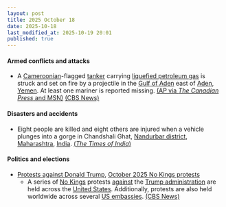 ```yaml
---
layout: post
title: 2025 October 18
date: 2025-10-18
last_modified_at: 2025-10-19 20:01
published: true
---
```



#### Armed conflicts and attacks

* A [Cameroonian](https://en.wikipedia.org/wiki/Cameroon "Cameroon")-flagged [tanker](https://en.wikipedia.org/wiki/Oil_tanker "Oil tanker") carrying [liquefied petroleum gas](https://en.wikipedia.org/wiki/Liquefied_petroleum_gas "Liquefied petroleum gas") is struck and set on fire by a projectile in the [Gulf of Aden](https://en.wikipedia.org/wiki/Gulf_of_Aden "Gulf of Aden") east of [Aden](https://en.wikipedia.org/wiki/Aden "Aden"), [Yemen](https://en.wikipedia.org/wiki/Yemen "Yemen"). At least one mariner is reported missing. [(AP via *The Canadian Press* and MSN)](https://www.msn.com/en-ca/news/world/british-military-says-ship-ablaze-after-being-struck-off-the-coast-of-yemen-in-the-gulf-of-aden/ar-AA1OIsnE?ocid=winp1taskbar&cvid=f743c74b3c30412ba85613016649f229&ei=57) [(CBS News)](https://www.cbsnews.com/news/british-military-ship-yemen-gulf-of-aden/)

#### Disasters and accidents

* Eight people are killed and eight others are injured when a vehicle plunges into a gorge in Chandshali Ghat, [Nandurbar district](https://en.wikipedia.org/wiki/Nandurbar_district "Nandurbar district"), [Maharashtra](https://en.wikipedia.org/wiki/Maharashtra "Maharashtra"), [India](https://en.wikipedia.org/wiki/India "India"). [(*The Times of India*)](https://www.indiatoday.in/india/story/several-dead-many-injured-after-vehicle-falls-into-gorge-in-maharashtra-2805086-2025-10-18?utm_source=recengine&utm_medium=web&referral=yes&utm_content=footerstrip-1&t_source=recengine&t_medium=web&t_content=footerstrip-1&t_psl=True)

#### Politics and elections

* [Protests against Donald Trump](https://en.wikipedia.org/wiki/Protests_against_Donald_Trump "Protests against Donald Trump"), [October 2025 No Kings protests](https://en.wikipedia.org/wiki/No_Kings_protests_%28October_2025%29 "No Kings protests (October 2025)")
  * A series of [No Kings](https://en.wikipedia.org/wiki/No_Kings_protests_%28October_2025%29 "No Kings protests (October 2025)") protests [against](https://en.wikipedia.org/wiki/Protests_against_the_second_Trump_administration "Protests against the second Trump administration") the [Trump administration](https://en.wikipedia.org/wiki/Second_presidency_of_Donald_Trump "Second presidency of Donald Trump") are held across the [United States](https://en.wikipedia.org/wiki/United_States "United States"). Additionally, protests are also held worldwide across several [US embassies](https://en.wikipedia.org/wiki/List_of_diplomatic_missions_of_the_United_States "List of diplomatic missions of the United States"). [(CBS News)](https://www.cbsnews.com/news/no-kings-trump-rallies-protests-october/)
